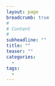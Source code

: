 ```yaml
---
layout: page
breadcrumb: true
#
# Content
#
subheadline: ""
title: ""
teaser: ""
categories:
  - 
tags:
  - 
---
```





 [1]: #
 [2]: #
 [3]: #
 [4]: #
 [5]: #
 [6]: #
 [7]: #
 [8]: #
 [9]: #
 [10]: #